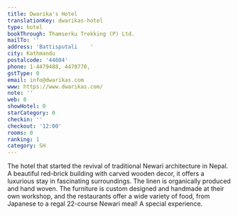 ```yaml
---
title: Dwarika's Hotel
translationKey: dwarikas-hotel
type: hotel
bookThrough: Thamserku Trekking (P) Ltd.
mailTo: ''
address: 'Battisputali    '
city: Kathmandu
postalcode: '44604'
phone: 1-4479488, 4470770,
gstType: 0
email: info@dwarikas.com
www: https://www.dwarikas.com/
note: ''
web: 0
showHotel: 0
starCategory: 0
checkin: ''
checkout: '12:00'
rooms: 0
ranking: 1
category: SH
---
```


The hotel that started the revival of traditional Newari architecture in Nepal. A beautiful red-brick building with carved wooden decor, it offers a luxurious stay in fascinating surroundings.  The linen is organically produced and hand woven. The furniture is custom designed and handmade at their own workshop, and the restaurants offer a wide variety of food, from Japanese to a regal 22-course Newari meal! A special experience.